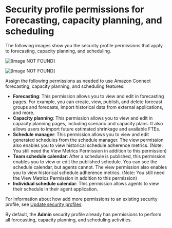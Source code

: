 # Security profile permissions for Forecasting, capacity planning, and scheduling<a name="required-optimization-permissions"></a>

The following images show you the security profile permissions that apply to forecasting, capacity planning, and scheduling\.

![\[Image NOT FOUND\]](http://docs.aws.amazon.com/connect/latest/adminguide/images/wfm-security-profiles-analytics.png)

![\[Image NOT FOUND\]](http://docs.aws.amazon.com/connect/latest/adminguide/images/wfm-security-profiles-scheduling.png)

 Assign the following permissions as needed to use Amazon Connect forecasting, capacity planning, and scheduling features: 
+ **Forecasting**: This permission allows you to view and edit in forecasting pages\. For example, you can create, view, publish, and delete forecast groups and forecasts, import historical data from external applications, and more\.
+ **Capacity planning**: This permission allows you to view and edit in capacity planning pages, including scenario and capacity plans\. It also allows users to import future estimated shrinkage and available FTEs\.
+ **Schedule manager**: This permission allows you to view and edit generated schedules from the schedule manager\. The view permission also enables you to view historical schedule adherence metrics\. \(Note: You still need the View Metrics Permission in addition to this permission\) 
+ **Team schedule calendar**: After a schedule is published, this permission enables you to view or edit the published schedule\. You can see the schedule calendar, but agents cannot\. The view permission also enables you to view historical schedule adherence metrics\. \(Note: You still need the View Metrics Permission in addition to this permission\)
+ **Individual schedule calendar**: This permission allows agents to view their schedule in their agent application\. 

For information about how add more permissions to an existing security profile, see [Update security profiles](update-security-profiles.md)\.

By default, the **Admin** security profile already has permissions to perform all forecasting, capacity planning, and scheduling activities\.